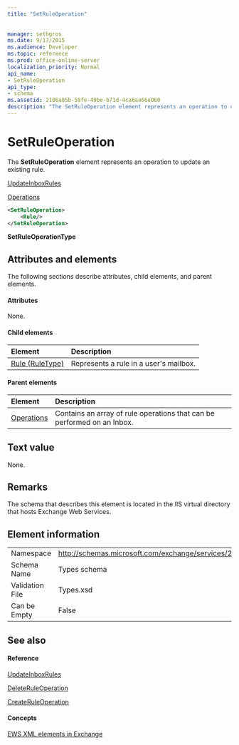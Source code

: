 ```yaml
---
title: "SetRuleOperation"
 
 
manager: sethgros
ms.date: 9/17/2015
ms.audience: Developer
ms.topic: reference
ms.prod: office-online-server
localization_priority: Normal
api_name:
- SetRuleOperation
api_type:
- schema
ms.assetid: 2106a85b-58fe-49be-b71d-4ca6aa66e060
description: "The SetRuleOperation element represents an operation to update an existing rule."
---
```


# SetRuleOperation

The **SetRuleOperation** element represents an operation to update an existing rule. 
  
[UpdateInboxRules](updateinboxrules.md)
  
[Operations](operations.md)
  
```XML
<SetRuleOperation>
    <Rule/>
</SetRuleOperation>
```

 **SetRuleOperationType**
## Attributes and elements

The following sections describe attributes, child elements, and parent elements.
  
#### Attributes

None.
  
#### Child elements

|**Element**|**Description**|
|:-----|:-----|
|[Rule (RuleType)](rule-ruletype.md) <br/> |Represents a rule in a user's mailbox.  <br/> |
   
#### Parent elements

|**Element**|**Description**|
|:-----|:-----|
|[Operations](operations.md) <br/> |Contains an array of rule operations that can be performed on an Inbox.  <br/> |
   
## Text value

None.
  
## Remarks

The schema that describes this element is located in the IIS virtual directory that hosts Exchange Web Services.
  
## Element information

|||
|:-----|:-----|
|Namespace  <br/> |http://schemas.microsoft.com/exchange/services/2006/types  <br/> |
|Schema Name  <br/> |Types schema  <br/> |
|Validation File  <br/> |Types.xsd  <br/> |
|Can be Empty  <br/> |False  <br/> |
   
## See also

#### Reference

[UpdateInboxRules](updateinboxrules.md)
  
[DeleteRuleOperation](deleteruleoperation.md)
  
[CreateRuleOperation](createruleoperation.md)
#### Concepts

[EWS XML elements in Exchange](ews-xml-elements-in-exchange.md)

